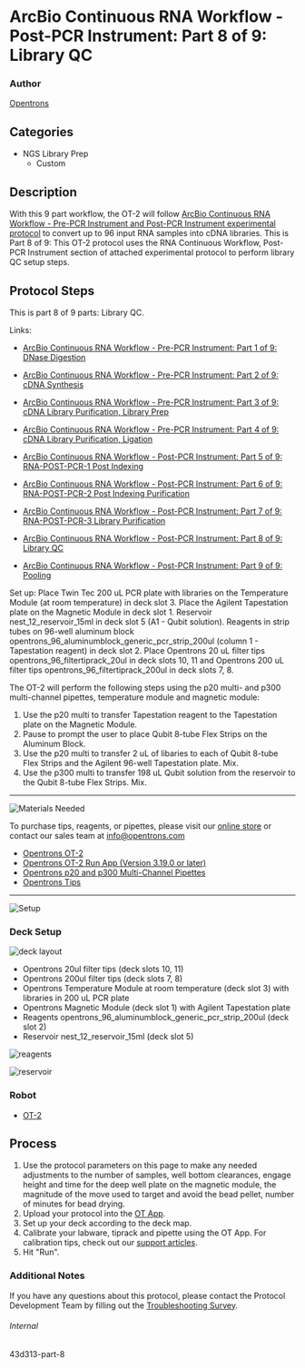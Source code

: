 # ArcBio Continuous RNA Workflow - Post-PCR Instrument: Part 8 of 9: Library QC

### Author
[Opentrons](https://opentrons.com/)

## Categories
* NGS Library Prep
     * Custom

## Description

With this 9 part workflow, the OT-2 will follow [ArcBio Continuous RNA Workflow - Pre-PCR Instrument and Post-PCR Instrument experimental protocol](https://opentrons-protocol-library-website.s3.amazonaws.com/custom-README-images/43d313/ArcBio_RNA_Workflow_020922.xlsx) to convert up to 96 input RNA samples into cDNA libraries. This is Part 8 of 9: This OT-2 protocol uses the RNA Continuous Workflow, Post-PCR Instrument section of attached experimental protocol to perform library QC setup steps.

## Protocol Steps

This is part 8 of 9 parts: Library QC.

Links:
* [ArcBio Continuous RNA Workflow - Pre-PCR Instrument: Part 1 of 9: DNase Digestion](https://protocols.opentrons.com/protocol/43d313)

* [ArcBio Continuous RNA Workflow - Pre-PCR Instrument: Part 2 of 9: cDNA Synthesis](https://protocols.opentrons.com/protocol/43d313-part-2)

* [ArcBio Continuous RNA Workflow - Pre-PCR Instrument: Part 3 of 9: cDNA Library Purification, Library Prep](https://protocols.opentrons.com/protocol/43d313-part-3)

* [ArcBio Continuous RNA Workflow - Pre-PCR Instrument: Part 4 of 9: cDNA Library Purification, Ligation](https://protocols.opentrons.com/protocol/43d313-part-4)

* [ArcBio Continuous RNA Workflow - Post-PCR Instrument: Part 5 of 9: RNA-POST-PCR-1 Post Indexing](https://protocols.opentrons.com/protocol/43d313-part-5)

* [ArcBio Continuous RNA Workflow - Post-PCR Instrument: Part 6 of 9: RNA-POST-PCR-2 Post Indexing Purification](https://protocols.opentrons.com/protocol/43d313-part-6)

* [ArcBio Continuous RNA Workflow - Post-PCR Instrument: Part 7 of 9: RNA-POST-PCR-3 Library Purification](https://protocols.opentrons.com/protocol/43d313-part-7)

* [ArcBio Continuous RNA Workflow - Post-PCR Instrument: Part 8 of 9: Library QC](https://protocols.opentrons.com/protocol/43d313-part-8)

* [ArcBio Continuous RNA Workflow - Post-PCR Instrument: Part 9 of 9: Pooling](https://protocols.opentrons.com/protocol/43d313-part-9)

Set up: Place Twin Tec 200 uL PCR plate with libraries on the Temperature Module (at room temperature) in deck slot 3. Place the Agilent Tapestation plate on the Magnetic Module in deck slot 1. Reservoir nest_12_reservoir_15ml in deck slot 5 (A1 - Qubit solution). Reagents in strip tubes on 96-well aluminum block opentrons_96_aluminumblock_generic_pcr_strip_200ul (column 1 - Tapestation reagent) in deck slot 2. Place Opentrons 20 uL filter tips opentrons_96_filtertiprack_20ul in deck slots 10, 11 and Opentrons 200 uL filter tips opentrons_96_filtertiprack_200ul in deck slots 7, 8.

The OT-2 will perform the following steps using the p20 multi- and p300 multi-channel pipettes, temperature module and magnetic module:
1. Use the p20 multi to transfer Tapestation reagent to the Tapestation plate on the Magnetic Module.
2. Pause to prompt the user to place Qubit 8-tube Flex Strips on the Aluminum Block.
3. Use the p20 multi to transfer 2 uL of libaries to each of Qubit 8-tube Flex Strips and the Agilent 96-well Tapestation plate. Mix.
3. Use the p300 multi to transfer 198 uL Qubit solution from the reservoir to the Qubit 8-tube Flex Strips. Mix.

---
![Materials Needed](https://s3.amazonaws.com/opentrons-protocol-library-website/custom-README-images/001-General+Headings/materials.png)

To purchase tips, reagents, or pipettes, please visit our [online store](https://shop.opentrons.com/) or contact our sales team at [info@opentrons.com](mailto:info@opentrons.com)

* [Opentrons OT-2](https://shop.opentrons.com/collections/ot-2-robot/products/ot-2)
* [Opentrons OT-2 Run App (Version 3.19.0 or later)](https://opentrons.com/ot-app/)
* [Opentrons p20 and p300 Multi-Channel Pipettes](https://shop.opentrons.com/collections/ot-2-pipettes/products/single-channel-electronic-pipette)
* [Opentrons Tips](https://shop.opentrons.com/collections/opentrons-tips)

---
![Setup](https://s3.amazonaws.com/opentrons-protocol-library-website/custom-README-images/001-General+Headings/Setup.png)

### Deck Setup
![deck layout](https://opentrons-protocol-library-website.s3.amazonaws.com/custom-README-images/43d313/screenshot+deck-8.png)

* Opentrons 20ul filter tips (deck slots 10, 11)
* Opentrons 200ul filter tips (deck slots 7, 8)
* Opentrons Temperature Module at room temperature (deck slot 3) with libraries in 200 uL PCR plate
* Opentrons Magnetic Module (deck slot 1) with Agilent Tapestation plate
* Reagents opentrons_96_aluminumblock_generic_pcr_strip_200ul (deck slot 2)
* Reservoir nest_12_reservoir_15ml (deck slot 5)

![reagents](https://opentrons-protocol-library-website.s3.amazonaws.com/custom-README-images/43d313/screenshot+reagents-8.png)

![reservoir](https://opentrons-protocol-library-website.s3.amazonaws.com/custom-README-images/43d313/screenshot+reservoir-8.png)

### Robot
* [OT-2](https://opentrons.com/ot-2)

## Process
1. Use the protocol parameters on this page to make any needed adjustments to the number of samples, well bottom clearances, engage height and time for the deep well plate on the magnetic module, the magnitude of the move used to target and avoid the bead pellet, number of minutes for bead drying.
2. Upload your protocol into the [OT App](https://opentrons.com/ot-app).
3. Set up your deck according to the deck map.
4. Calibrate your labware, tiprack and pipette using the OT App. For calibration tips, check out our [support articles](https://support.opentrons.com/en/collections/1559720-guide-for-getting-started-with-the-ot-2).
5. Hit "Run".

### Additional Notes
If you have any questions about this protocol, please contact the Protocol Development Team by filling out the [Troubleshooting Survey](https://protocol-troubleshooting.paperform.co/).

###### Internal
43d313-part-8
